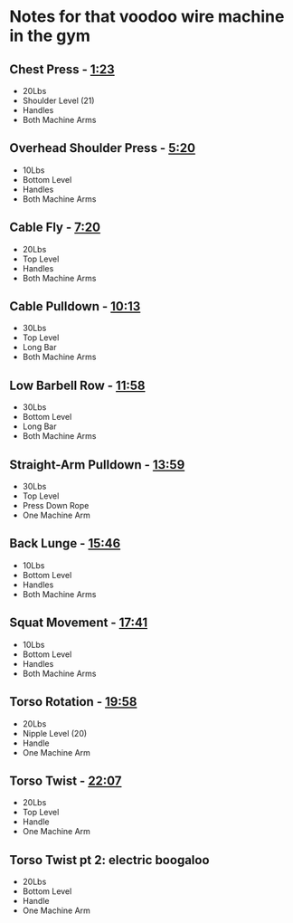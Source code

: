 # Notes for that voodoo wire machine in the gym



## Chest Press - [1:23](https://youtu.be/4Vs0drGttvo?si=PY9zxOFDzmWxi5UI&t=83)
- 20Lbs
- Shoulder Level (21)
- Handles
- Both Machine Arms


## Overhead Shoulder Press - [5:20](https://youtu.be/4Vs0drGttvo?si=IOKbOTzZBksx659A&t=320)
- 10Lbs
- Bottom Level
- Handles
- Both Machine Arms


## Cable Fly - [7:20](https://youtu.be/4Vs0drGttvo?si=MUbof4GCHlWagZgD&t=441)
- 20Lbs
- Top Level
- Handles
- Both Machine Arms 


## Cable Pulldown - [10:13](https://youtu.be/4Vs0drGttvo?si=exS_13HpkoaQHXQC&t=613)
- 30Lbs
- Top Level
- Long Bar
- Both Machine Arms 


## Low Barbell Row - [11:58](https://youtu.be/4Vs0drGttvo?si=vO-iUaLe7p7Wzgg6&t=718)
- 30Lbs
- Bottom Level
- Long Bar
- Both Machine Arms 


## Straight-Arm Pulldown - [13:59](https://youtu.be/4Vs0drGttvo?si=3gZsln8H90IxORZW&t=839)
- 30Lbs
- Top Level
- Press Down Rope
- One Machine Arm


## Back Lunge - [15:46](https://youtu.be/4Vs0drGttvo?si=yl3sXyxygqvxdnAm&t=946)
- 10Lbs
- Bottom Level
- Handles
- Both Machine Arms


## Squat Movement - [17:41](https://youtu.be/4Vs0drGttvo?si=ugyR5QqsgBWggQ94&t=1061)
- 10Lbs
- Bottom Level
- Handles
- Both Machine Arms


## Torso Rotation - [19:58](https://youtu.be/4Vs0drGttvo?si=Uk-eJqRzg8zlF5TD&t=1198)
- 20Lbs
- Nipple Level (20)
- Handle
- One Machine Arm


## Torso Twist - [22:07](https://youtu.be/4Vs0drGttvo?si=XKW-Y1FYFwhB9N-t&t=1327)
- 20Lbs
- Top Level
- Handle
- One Machine Arm


## Torso Twist pt 2: electric boogaloo
- 20Lbs
- Bottom Level
- Handle
- One Machine Arm

